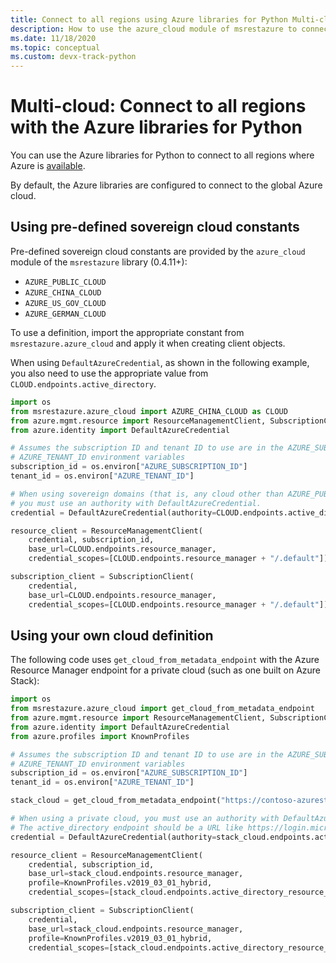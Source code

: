 ```yaml
---
title: Connect to all regions using Azure libraries for Python Multi-cloud 
description: How to use the azure_cloud module of msrestazure to connect to Azure in different sovereign regions
ms.date: 11/18/2020
ms.topic: conceptual
ms.custom: devx-track-python
---
```


# Multi-cloud: Connect to all regions with the Azure libraries for Python

You can use the Azure libraries for Python to connect to all regions where Azure is [available](https://azure.microsoft.com/regions/services).

By default, the Azure libraries are configured to connect to the global Azure cloud.

## Using pre-defined sovereign cloud constants

Pre-defined sovereign cloud constants are provided by the `azure_cloud` module of the `msrestazure` library (0.4.11+):

- `AZURE_PUBLIC_CLOUD`
- `AZURE_CHINA_CLOUD`
- `AZURE_US_GOV_CLOUD`
- `AZURE_GERMAN_CLOUD`

To use a definition, import the appropriate constant from `msrestazure.azure_cloud` and apply it when creating client objects. 

When using `DefaultAzureCredential`, as shown in the following example, you also need to use the appropriate value from `CLOUD.endpoints.active_directory`.

```python
import os
from msrestazure.azure_cloud import AZURE_CHINA_CLOUD as CLOUD
from azure.mgmt.resource import ResourceManagementClient, SubscriptionClient
from azure.identity import DefaultAzureCredential

# Assumes the subscription ID and tenant ID to use are in the AZURE_SUBSCRIPTION_ID and
# AZURE_TENANT_ID environment variables
subscription_id = os.environ["AZURE_SUBSCRIPTION_ID"]
tenant_id = os.environ["AZURE_TENANT_ID"]

# When using sovereign domains (that is, any cloud other than AZURE_PUBLIC_CLOUD),
# you must use an authority with DefaultAzureCredential.
credential = DefaultAzureCredential(authority=CLOUD.endpoints.active_directory, tenant_id=tenant_id)

resource_client = ResourceManagementClient(
    credential, subscription_id,
    base_url=CLOUD.endpoints.resource_manager,
    credential_scopes=[CLOUD.endpoints.resource_manager + "/.default"])

subscription_client = SubscriptionClient(
    credential,
    base_url=CLOUD.endpoints.resource_manager,
    credential_scopes=[CLOUD.endpoints.resource_manager + "/.default"])
```
  
## Using your own cloud definition

The following code uses `get_cloud_from_metadata_endpoint` with the Azure Resource Manager endpoint for a private cloud (such as one built on Azure Stack):

```python
import os
from msrestazure.azure_cloud import get_cloud_from_metadata_endpoint
from azure.mgmt.resource import ResourceManagementClient, SubscriptionClient
from azure.identity import DefaultAzureCredential
from azure.profiles import KnownProfiles

# Assumes the subscription ID and tenant ID to use are in the AZURE_SUBSCRIPTION_ID and
# AZURE_TENANT_ID environment variables
subscription_id = os.environ["AZURE_SUBSCRIPTION_ID"]
tenant_id = os.environ["AZURE_TENANT_ID"]

stack_cloud = get_cloud_from_metadata_endpoint("https://contoso-azurestack-arm-endpoint.com")

# When using a private cloud, you must use an authority with DefaultAzureCredential.
# The active_directory endpoint should be a URL like https://login.microsoftonline.com.
credential = DefaultAzureCredential(authority=stack_cloud.endpoints.active_directory, tenant_id=tenant_id)

resource_client = ResourceManagementClient(
    credential, subscription_id,
    base_url=stack_cloud.endpoints.resource_manager,
    profile=KnownProfiles.v2019_03_01_hybrid,
    credential_scopes=[stack_cloud.endpoints.active_directory_resource_id + "/.default"])

subscription_client = SubscriptionClient(
    credential,
    base_url=stack_cloud.endpoints.resource_manager,
    profile=KnownProfiles.v2019_03_01_hybrid,
    credential_scopes=[stack_cloud.endpoints.active_directory_resource_id + "/.default"])
```
